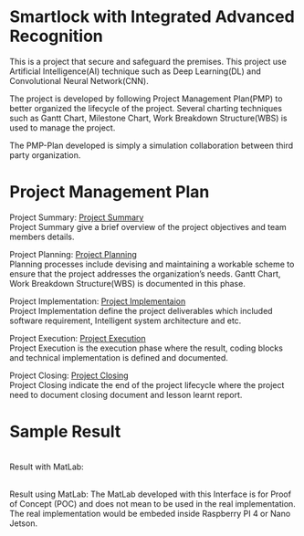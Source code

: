 # Smartlock with Integrated Advanced Recognition
This is a project that secure and safeguard the premises. This project use Artificial Intelligence(AI) technique such as Deep Learning(DL) and Convolutional Neural Network(CNN).

The project is developed by following Project Management Plan(PMP) to better organized the lifecycle of the project. Several charting techniques such as Gantt Chart, Milestone Chart, Work Breakdown Structure(WBS) is used to manage the project.

The PMP-Plan developed is simply a simulation collaboration between third party organization.

# Project Management Plan
Project Summary: <a href="REPORT/1.0 Project Summary.md" > Project Summary </a> 
<br>Project Summary give a brief overview of the project objectives and team members details.
<br>

Project Planning: <a href="REPORT/2.0 Project Planning.md" > Project Planning </a> 
<br>Planning processes include devising and maintaining a workable scheme to ensure that the project addresses the organization’s needs. Gantt Chart, Work Breakdown Structure(WBS) is documented in this phase.
<br>

Project Implementation: <a href="REPORT/3.0 Implementation.md" > Project Implementaion </a>
<br>Project Implementation define the project deliverables which included software requirement, Intelligent system architecture and etc.
<br>

Project Execution: <a href="REPORT/4.0 Project Execution.md" > Project Execution </a>
<br>Project Execution is the execution phase where the result, coding blocks and technical implementation is defined and documented.
<br>

Project Closing:  <a href="REPORT/5.0 Completing The Project.md" > Project Closing </a>
<br>Project Closing indicate the end of the project lifecycle where the project need to document closing document and lesson learnt report.
<br>


# Sample Result
<br>Result with MatLab:

<br>Result using MatLab: The MatLab developed with this Interface is for Proof of Concept (POC) and does not mean to be used in the real implementation. The real implementation would be embeded inside Raspberry PI 4 or Nano Jetson.
